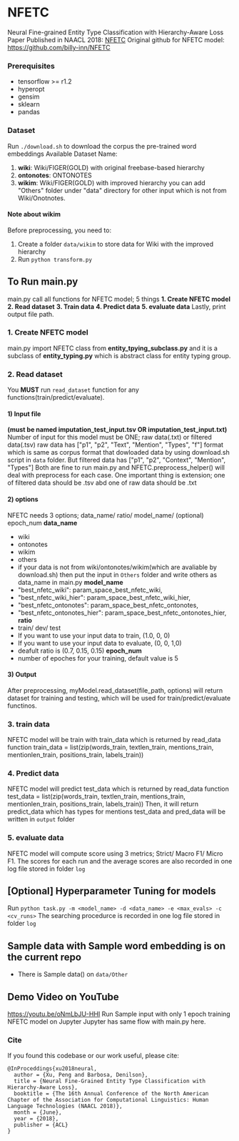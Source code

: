 # NFETC
Neural Fine-grained Entity Type Classification with Hierarchy-Aware Loss
Paper Published in NAACL 2018: [NFETC](https://arxiv.org/abs/1803.03378)
Original github for NFETC model: https://github.com/billy-inn/NFETC

### Prerequisites
- tensorflow >= r1.2
- hyperopt
- gensim
- sklearn
- pandas

### Dataset
Run `./download.sh` to download the corpus the pre-trained word embeddings
Available Dataset Name:
  1) **wiki**: Wiki/FIGER(GOLD) with original freebase-based hierarchy
  2) **ontonotes**: ONTONOTES
  3) **wikim**: Wiki/FIGER(GOLD) with improved hierarchy
you can add "Others" folder under "data" directory for other input which is not from Wiki/Onotnotes.

#### Note about wikim
Before preprocessing, you need to:
1. Create a folder `data/wikim` to store data for Wiki with the improved hierarchy
2. Run `python transform.py`



## To Run main.py
main.py call all functions for NFETC model; 5 things
**1. Create NFETC model**
**2. Read dataset**
**3. Train data**
**4. Predict data**
**5. evaluate data**
Lastly, print output file path.

### 1. Create NFETC model
main.py import NFETC class from **entity_tpying_subclass.py** and it is a subclass of **entity_typing.py** which is abstract class for entity typing group.

### 2. Read dataset
You **MUST** run `read_dataset` function for any functions(train/predict/evaluate).
#### 1) Input file
**(must be named imputation_test_input.tsv OR imputation_test_input.txt)**
Number of input for this model must be ONE;  raw data(.txt) or filtered data(.tsv)
raw data has ["p1", "p2", "Text", "Mention", "Types", "f"] format which is same as corpus format that dowloaded data by using  download.sh script in `data` folder.
But filtered data has ["p1", "p2", "Context", "Mention", "Types"]
Both are fine to run main.py and NFETC.preprocess_helper() will deal with preprocess for each case. 
One important thing is extension; one of filtered data should be .tsv abd one of raw data should be .txt
#### 2) options
NFETC needs 3 options; data_name/ ratio/ model_name/ (optional) epoch_num
**data_name**
- wiki
- ontonotes
- wikim
- others
- if your data is not from wiki/ontonotes/wikim(which are avaliable by download.sh) then put the input in `Others` folder and write others as data_name in main.py
**model_name**
- "best_nfetc_wiki": param_space_best_nfetc_wiki,
- "best_nfetc_wiki_hier": param_space_best_nfetc_wiki_hier,
- "best_nfetc_ontonotes": param_space_best_nfetc_ontonotes,
- "best_nfetc_ontonotes_hier": param_space_best_nfetc_ontonotes_hier,
**ratio**
- train/ dev/ test
- If you want to use your input data to train, (1.0, 0, 0)
- If you want to use your input data to evaluate, (0, 0, 1,0)
- deafult ratio is (0.7, 0.15, 0.15)
**epoch_num**
- number of epoches for your training, default value is 5

#### 3) Output
After preprocessing, myModel.read_dataset(file_path, options) will return dataset for training and testing, which will be used for train/predict/evaluate functinos.

### 3. train data
NFETC model will be train with train_data which is returned by read_data function
train_data = list(zip(words_train, textlen_train, mentions_train, mentionlen_train, positions_train, labels_train))

### 4. Predict data
NFETC model will predict test_data which is returned by read_data function
test_data = list(zip(words_train, textlen_train, mentions_train, mentionlen_train, positions_train, labels_train))
Then, it will return predict_data which has types for mentions
test_data and pred_data will be written in `output` folder

### 5. evaluate data
NFETC model will compute score using 3 metrics; Strict/ Macro F1/ Micro F1.
The scores for each run and the average scores are also recorded in one log file stored in folder `log`

## [Optional] Hyperparameter Tuning for models 
Run `python task.py -m <model_name> -d <data_name> -e <max_evals> -c <cv_runs>`
The searching procedurce is recorded in one log file stored in folder `log`


## Sample data with Sample word embedding is on the current repo
- There is Sample data() on `data/Other`

## Demo Video on YouTube
https://youtu.be/oNmLbJU-HHI
Run Sample input with only 1 epoch training NFETC model on Jupyter
Jupyter has same flow with main.py here.


### Cite
If you found this codebase or our work useful, please cite:
```
@InProceddings{xu2018neural,
  author = {Xu, Peng and Barbosa, Denilson},
  title = {Neural Fine-Grained Entity Type Classification with Hierarchy-Aware Loss},
  booktitle = {The 16th Annual Conference of the North American Chapter of the Association for Computational Linguistics: Human Language Technologies (NAACL 2018)},
  month = {June},
  year = {2018},
  publisher = {ACL}
}
```
